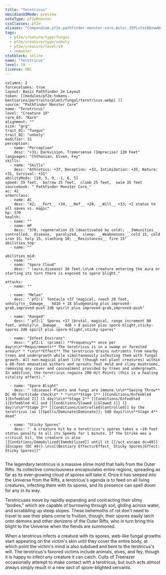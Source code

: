 ```yaml
---
title: "Terotricus"
obsidianUIMode: preview
noteType: pf2eMonster
cssClasses: pf2e
aliases: "Compendium.pf2e.pathfinder-monster-core.Actor.3IPLvfez8DzwwNqm" 
tags:
  - pf2e/creature/type/fungus
  - pf2e/creature/type/unholy
  - pf2e/creature/level/19
  - remaster
statblock: inline
name: "Terotricus"
level: 19
license: ORC
---
```


```statblock
columns: 2
forcecolumns: true
layout: Basic Pathfinder 2e Layout
token: [[modules/pf2e-tokens-bestiaries/portraits/plant/fungal/terotricus.webp| ]]
source: "Pathfinder Monster Core"
name: "Terotricus"
level: "Creature 19"
rare_03: "Rare"
alignment: ""
size: "grg"
trait_01: "fungus"
trait_02: "unholy"
modifier: 31
perception:
  - name: "Perception"
    desc: "+31; Darkvision, Tremorsense (Imprecise) 120 Feet"
languages: "Chthonian, Elven, Fey"
skills:
  - name: "Skills"
    desc: "Athletics: +37, Deception: +32, Intimidation: +35, Nature: +31, Survival: +31"
abilityMods: [10, 5, 9, -1, 6, 5]
speed: 35 feet,  burrow 25 feet,  climb 25 feet,  swim 35 feet
sourcebook: "_Pathfinder Monster Core_"
ac: 42
armorclass:
  - name: AC
    desc: "42; __Fort__ +34, __Ref__ +28, __Will__ +33; +1 status to all saves vs. magic"
hp: 370
health:
  - name: ""
  - name: HP
    desc: "370, regeneration 25 (deactivated by cold); __Immunities__  controlled,  disease,  paralyzed,  sleep; __Weaknesses__ cold 15, cold iron 15, holy 15, slashing 10; __Resistances__ fire 15"
abilities_top:
  - name: ""

abilities_mid:
  - name: ""
  - name: "Spore Cloud"
    desc: " (aura,disease) 30 feet.\n\nA creature entering the aura or starting its turn there is exposed to spore blight."

attacks:
  - name: ""

  - name: "Melee"
    desc: "`pf2:1` Tentacle +37 (magical, reach 20 feet, unholy)\n__Damage__  4d10 + 18 bludgeoning plus improved-grab,improved-push 2d6 spirit plus improved-grab,improved-push"

  - name: "Ranged"
    desc: "`pf2:1` Spores +37 (brutal, magical, range increment 80 feet, unholy)\n__Damage__  4d8 + 8 poison plus spore-blight,sticky-spores 2d6 spirit plus spore-blight,sticky-spores"

  - name: "Infest Environs"
    desc: "`pf2:1` (primal) **Frequency** once per day\n\n**Requirements** The terotricus is in a swamp or forested area\n* * *\n\n**Effect** The terotricus drains nutrients from nearby trees and undergrowth while simultaneously infesting them with fungal growth. All non-magical plant life (though not plant creatures) within a 60-foot emanation withers and sprouts foul mold and slimy mushrooms, removing any cover and concealment provided by trees and undergrowth. In addition, the terotricus regains 200 Hit Points (this is a healing vitality effect)."

  - name: "Spore Blight"
    desc: " (disease) Plants and fungi are immune.\n\n**Saving Throw** DC 40 Fortitude check\n* * *\n\n**Stage 1** [[Conditions/Enfeebled 1|Enfeebled 2]] (1 day)\n\n**Stage 2** [[Conditions/Enfeebled 1|Enfeebled 4]] and [[Conditions/Slowed 1|Slowed 1]] (1 day)\n\n**Stage 3** [[Conditions/Controlled|Controlled]] by the terotricus (as [[Spells/Dominate|Dominate]]; 5d8 days)\n\n**Stage 4** dead"

  - name: "Sticky Spores"
    desc: "  A creature hit by a terotricus's spores takes a –10-foot status penalty to all its Speeds for 1 minute. If the Strike was a critical hit, the creature is also [[Conditions/Immobilized|Immobilized]] until it [[/act escape dc=40]]{Escapes (DC 40)}.\n\n[[Bestiary Effects/Effect_ Sticky Spores|Effect: Sticky Spores]]"
 
```



The legendary terotricus is a massive slime mold that hails from the Outer Rifts. Its collective consciousness encapsulates entire regions, spreading as far as its ever-growing cloud of spores will take it. Once it has seeped into the Universe from the Rifts, a terotricus's agenda is to feed on all living creatures, infecting them with its spores, and its presence can spell doom for any in its way.

Terotricuses move by rapidly expanding and contracting their slimy "bodies," which are capable of burrowing through soil, gliding across water, and scrabbling up steep slopes. These behemoths of rot don't need to travel to see their plans come to fruition, though; their spores easily latch onto demons and other denizens of the Outer Rifts, who in turn bring this blight to the Universe when the fiends are summoned.

When a terotricus infects a creature with its spores, web-like fungal growths start appearing on the victim's skin until they cover the entire body, at which point the victim's mind is also subdued and bent to the terotricus's will. The terotricus's favored victims include animals, elves, and fey, though it is happy to infect any creature it can catch. Cults of Treerazer occasionally attempt to make contact with a terotricus, but such acts almost always simply result in a new sect of spore-blighted servants.
